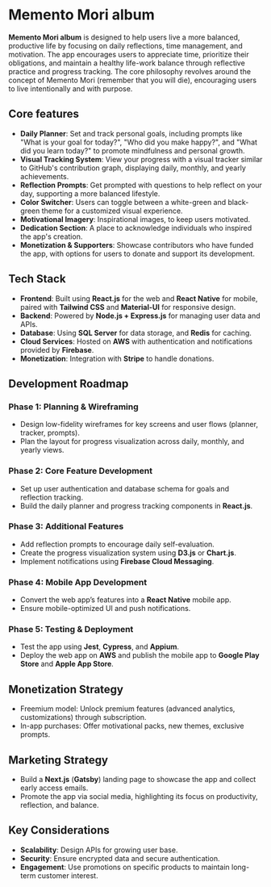 # Memento Mori album

**Memento Mori album** is designed to help users live a more balanced, productive life by focusing on daily reflections, time management, and motivation. The app encourages users to appreciate time, prioritize their obligations, and maintain a healthy life-work balance through reflective practice and progress tracking. The core philosophy revolves around the concept of Memento Mori (remember that you will die), encouraging users to live intentionally and with purpose.

## Core features

- **Daily Planner**: Set and track personal goals, including prompts like "What is your goal for today?", "Who did you make happy?", and "What did you learn today?" to promote mindfulness and personal growth.
- **Visual Tracking System**: View your progress with a visual tracker similar to GitHub's contribution graph, displaying daily, monthly, and yearly achievements.
- **Reflection Prompts**: Get prompted with questions to help reflect on your day, supporting a more balanced lifestyle.
- **Color Switcher**: Users can toggle between a white-green and black-green theme for a customized visual experience.
- **Motivational Imagery**: Inspirational images, to keep users motivated.
- **Dedication Section**: A place to acknowledge individuals who inspired the app's creation.
- **Monetization & Supporters**: Showcase contributors who have funded the app, with options for users to donate and support its development.

## Tech Stack

- **Frontend**: Built using **React.js** for the web and **React Native** for mobile, paired with **Tailwind CSS** and **Material-UI** for responsive design.
- **Backend**: Powered by **Node.js + Express.js** for managing user data and APIs.
- **Database**: Using **SQL Server** for data storage, and **Redis** for caching.
- **Cloud Services**: Hosted on **AWS** with authentication and notifications provided by **Firebase**.
- **Monetization**: Integration with **Stripe** to handle donations.

## Development Roadmap

### Phase 1: Planning & Wireframing

- Design low-fidelity wireframes for key screens and user flows (planner, tracker, prompts).
- Plan the layout for progress visualization across daily, monthly, and yearly views.

### Phase 2: Core Feature Development

- Set up user authentication and database schema for goals and reflection tracking.
- Build the daily planner and progress tracking components in **React.js**.

### Phase 3: Additional Features

- Add reflection prompts to encourage daily self-evaluation.
- Create the progress visualization system using **D3.js** or **Chart.js**.
- Implement notifications using **Firebase Cloud Messaging**.

### Phase 4: Mobile App Development

- Convert the web app’s features into a **React Native** mobile app.
- Ensure mobile-optimized UI and push notifications.

### Phase 5: Testing & Deployment

- Test the app using **Jest**, **Cypress**, and **Appium**.
- Deploy the web app on **AWS** and publish the mobile app to **Google Play Store** and **Apple App Store**.

## Monetization Strategy

- Freemium model: Unlock premium features (advanced analytics, customizations) through subscription.
- In-app purchases: Offer motivational packs, new themes, exclusive prompts.

## Marketing Strategy

- Build a **Next.js** (**Gatsby**) landing page to showcase the app and collect early access emails.
- Promote the app via social media, highlighting its focus on productivity, reflection, and balance.

## Key Considerations

- **Scalability**: Design APIs for growing user base.
- **Security**: Ensure encrypted data and secure authentication.
- **Engagement**: Use promotions on specific products to maintain long-term customer interest.
